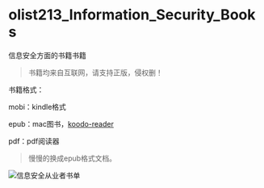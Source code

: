 # olist213_Information_Security_Books
信息安全方面的书籍书籍

> 书籍均来自互联网，请支持正版，侵权删！

书籍格式：

mobi：kindle格式

epub：mac图书，[koodo-reader](https://github.com/troyeguo/koodo-reader)

pdf：pdf阅读器

> 慢慢的换成epub格式文档。

![信息安全从业者书单](https://github.com/olist213/olist213_Information_Security_Books/blob/main/image/%E4%BF%A1%E6%81%AF%E5%AE%89%E5%85%A8%E4%BB%8E%E4%B8%9A%E8%80%85%E4%B9%A6%E5%8D%95%E6%8E%A8%E8%8D%90.jpg)
